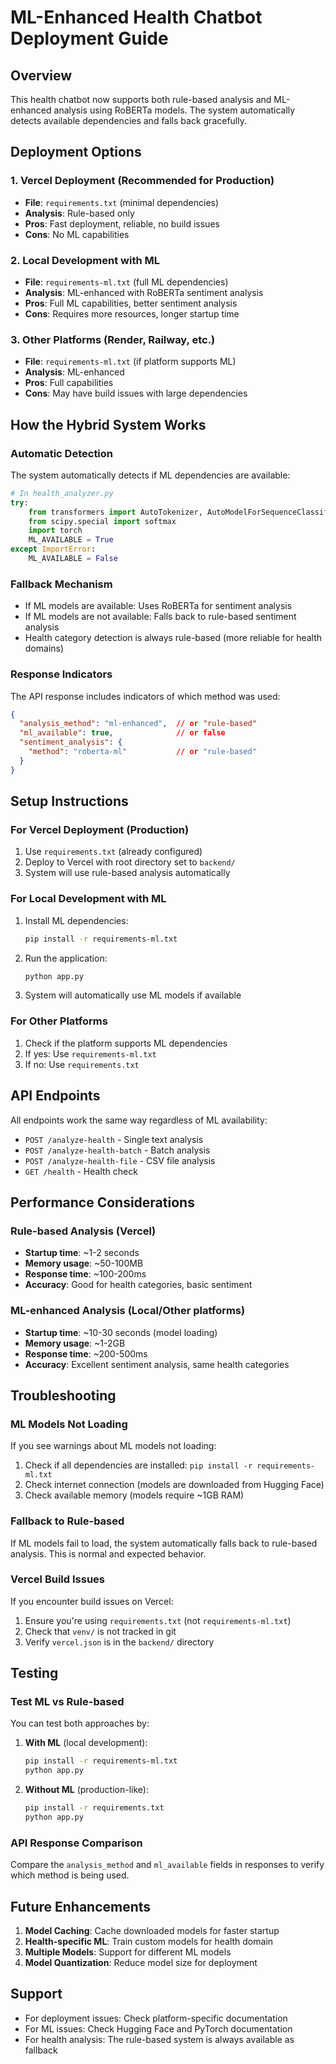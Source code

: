 # ML-Enhanced Health Chatbot Deployment Guide

## Overview

This health chatbot now supports both rule-based analysis and ML-enhanced analysis using RoBERTa models. The system automatically detects available dependencies and falls back gracefully.

## Deployment Options

### 1. Vercel Deployment (Recommended for Production)
- **File**: `requirements.txt` (minimal dependencies)
- **Analysis**: Rule-based only
- **Pros**: Fast deployment, reliable, no build issues
- **Cons**: No ML capabilities

### 2. Local Development with ML
- **File**: `requirements-ml.txt` (full ML dependencies)
- **Analysis**: ML-enhanced with RoBERTa sentiment analysis
- **Pros**: Full ML capabilities, better sentiment analysis
- **Cons**: Requires more resources, longer startup time

### 3. Other Platforms (Render, Railway, etc.)
- **File**: `requirements-ml.txt` (if platform supports ML)
- **Analysis**: ML-enhanced
- **Pros**: Full capabilities
- **Cons**: May have build issues with large dependencies

## How the Hybrid System Works

### Automatic Detection
The system automatically detects if ML dependencies are available:

```python
# In health_analyzer.py
try:
    from transformers import AutoTokenizer, AutoModelForSequenceClassification
    from scipy.special import softmax
    import torch
    ML_AVAILABLE = True
except ImportError:
    ML_AVAILABLE = False
```

### Fallback Mechanism
- If ML models are available: Uses RoBERTa for sentiment analysis
- If ML models are not available: Falls back to rule-based sentiment analysis
- Health category detection is always rule-based (more reliable for health domains)

### Response Indicators
The API response includes indicators of which method was used:

```json
{
  "analysis_method": "ml-enhanced",  // or "rule-based"
  "ml_available": true,              // or false
  "sentiment_analysis": {
    "method": "roberta-ml"           // or "rule-based"
  }
}
```

## Setup Instructions

### For Vercel Deployment (Production)
1. Use `requirements.txt` (already configured)
2. Deploy to Vercel with root directory set to `backend/`
3. System will use rule-based analysis automatically

### For Local Development with ML
1. Install ML dependencies:
   ```bash
   pip install -r requirements-ml.txt
   ```

2. Run the application:
   ```bash
   python app.py
   ```

3. System will automatically use ML models if available

### For Other Platforms
1. Check if the platform supports ML dependencies
2. If yes: Use `requirements-ml.txt`
3. If no: Use `requirements.txt`

## API Endpoints

All endpoints work the same way regardless of ML availability:

- `POST /analyze-health` - Single text analysis
- `POST /analyze-health-batch` - Batch analysis
- `POST /analyze-health-file` - CSV file analysis
- `GET /health` - Health check

## Performance Considerations

### Rule-based Analysis (Vercel)
- **Startup time**: ~1-2 seconds
- **Memory usage**: ~50-100MB
- **Response time**: ~100-200ms
- **Accuracy**: Good for health categories, basic sentiment

### ML-enhanced Analysis (Local/Other platforms)
- **Startup time**: ~10-30 seconds (model loading)
- **Memory usage**: ~1-2GB
- **Response time**: ~200-500ms
- **Accuracy**: Excellent sentiment analysis, same health categories

## Troubleshooting

### ML Models Not Loading
If you see warnings about ML models not loading:
1. Check if all dependencies are installed: `pip install -r requirements-ml.txt`
2. Check internet connection (models are downloaded from Hugging Face)
3. Check available memory (models require ~1GB RAM)

### Fallback to Rule-based
If ML models fail to load, the system automatically falls back to rule-based analysis. This is normal and expected behavior.

### Vercel Build Issues
If you encounter build issues on Vercel:
1. Ensure you're using `requirements.txt` (not `requirements-ml.txt`)
2. Check that `venv/` is not tracked in git
3. Verify `vercel.json` is in the `backend/` directory

## Testing

### Test ML vs Rule-based
You can test both approaches by:

1. **With ML** (local development):
   ```bash
   pip install -r requirements-ml.txt
   python app.py
   ```

2. **Without ML** (production-like):
   ```bash
   pip install -r requirements.txt
   python app.py
   ```

### API Response Comparison
Compare the `analysis_method` and `ml_available` fields in responses to verify which method is being used.

## Future Enhancements

1. **Model Caching**: Cache downloaded models for faster startup
2. **Health-specific ML**: Train custom models for health domain
3. **Multiple Models**: Support for different ML models
4. **Model Quantization**: Reduce model size for deployment

## Support

- For deployment issues: Check platform-specific documentation
- For ML issues: Check Hugging Face and PyTorch documentation
- For health analysis: The rule-based system is always available as fallback 